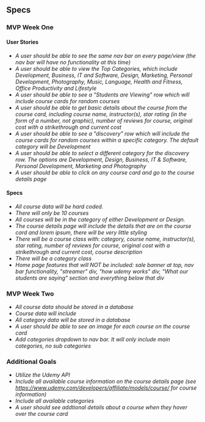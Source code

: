 ## Specs
### MVP Week One
#### User Stories
* _A user should be able to see the same nav bar on every page/view (the nav bar will have no functionality at this time)_
* _A user should be able to view the Top Categories, which include Development, Business, IT and Software, Design, Marketing, Personal Development, Photography, Music, Language, Health and Fitness, Office Productivity and Lifestyle_
* _A user should be able to see a "Students are Viewing" row which will include course cards for random courses_
* _A user should be able to get basic details about the course from the course card, including course name, instructor(s), star rating (in the form of a number, not graphic), number of reviews for course, original cost with a strikethrough and current cost_
* _A user should be able to see a "discovery" row which will include the course cards for random courses within a specific category. The default category will be Development_
* _A user should be able to select a different category for the discovery row. The options are Development, Design, Business, IT & Software, Personal Development, Marketing and Photography_
* _A user should be able to click on any course card and go to the course details page_

#### Specs
* _All course data will be hard coded._
* _There will only be 10 courses_
* _All courses will be in the category of either Development or Design._
* _The course details page will include the details that are on the course card and lorem ipsum, there will be very little styling_
* _There will be a course class with: category, course name, instructor(s), star rating, number of reviews for course, original cost with a strikethrough and current cost, course description_
* _There will be a category class_
* _Home page features that will NOT be included: sale banner at top, nav bar functionality, "streamer" div, "how udemy works" div, "What our students are saying" section and everything below that div_

### MVP Week Two
* _All course data should be stored in a database_
* _Course data will include_
* _All category data will be stored in a database_
* _A user should be able to see an image for each course on the course card_
* _Add categories dropdown to nav bar. It will only include main categories, no sub categories_

### Additional Goals
* _Utilize the Udemy API_
* _Include all available course information on the course details page (see https://www.udemy.com/developers/affiliate/models/course/ for course information)_
* _Include all available categories_
* _A user should see addtional details about a course when they hover over the course card_
